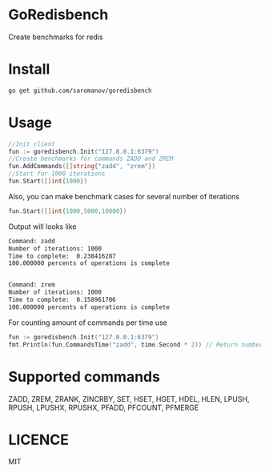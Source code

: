 # GoRedisbench
Create benchmarks for redis
# Install
```sh
go get github.com/saromanov/goredisbench
```
 
# Usage
```go
//Init client
fun := goredisbench.Init("127.0.0.1:6379")
//Create benchmarks for commands ZADD and ZREM
fun.AddCommands([]string{"zadd", "zrem"})
//Start for 1000 iterations
fun.Start([]int{1000})
```
Also, you can make benchmark cases for several number of iterations
```go
fun.Start([]int{1000,5000,10000})
```

Output will looks like
```sh 
Command: zadd
Number of iterations: 1000
Time to complete:  0.238416287
100.000000 percents of operations is complete


Command: zrem
Number of iterations: 1000
Time to complete:  0.158961706
100.000000 percents of operations is complete
```

For counting amount of commands per time use
```go
fun := goredisbench.Init("127.0.0.1:6379")
fmt.Println(fun.CommandsTime("zadd", time.Second * 2)) // Return number of zadd commands executed per 2 seconds
```

# Supported commands
ZADD, ZREM, ZRANK, ZINCRBY, SET, HSET, HGET, HDEL, HLEN, LPUSH, RPUSH, LPUSHX, RPUSHX, PFADD, PFCOUNT, PFMERGE

# LICENCE
MIT
